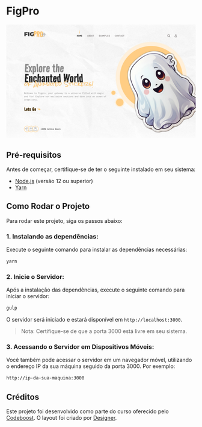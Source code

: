 # FigPro

![Imagem do Projeto](.github/preview.jpg)

## Pré-requisitos

Antes de começar, certifique-se de ter o seguinte instalado em seu sistema:

- [Node.js](https://nodejs.org) (versão 12 ou superior)
- [Yarn](https://yarnpkg.com/getting-started/install)

## Como Rodar o Projeto

Para rodar este projeto, siga os passos abaixo:

### 1. Instalando as dependências:

Execute o seguinte comando para instalar as dependências necessárias:
```bash
yarn
```
### 2. Inicie o Servidor:

Após a instalação das dependências, execute o seguinte comando para iniciar o servidor:
```bash
gulp
```

O servidor será iniciado e estará disponível em `http://localhost:3000`.

> Nota: Certifique-se de que a porta 3000 está livre em seu sistema.

### 3. Acessando o Servidor em Dispositivos Móveis:

Você também pode acessar o servidor em um navegador móvel, utilizando o endereço IP da sua máquina seguido da porta 3000. Por exemplo:

```bash
http://ip-da-sua-maquina:3000
```

## Créditos

Este projeto foi desenvolvido como parte do curso oferecido pelo [Codeboost](https://codeboost.com.br/). O layout foi criado por [Designer](https://www.instagram.com/brian_ux/).
